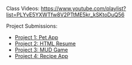 Class Videos: https://www.youtube.com/playlist?list=PLYvE5YXWTfw8V2PTtME5kr_kSKtoDuQ56

Project Submissions:

- [Project 1: Pet App](https://docs.google.com/forms/d/e/1FAIpQLSeukU_lMh-DWWYzUAt0CCcTwkykKDbu2neSSYzLbg5oKRM0BQ/viewform?usp=sf_link)
- [Project 2: HTML Resume](https://docs.google.com/forms/d/e/1FAIpQLSf9dHIbhdll0X-OM9gvnl5AqBWIwuBC61IRfdfNqilni_kyYg/viewform?usp=sf_link)
- [Project 3: MUD Game](https://docs.google.com/forms/d/e/1FAIpQLSfbD45y1wk7qG-LMEQoRxU5eyFRB7vnxC2hncZ3r8SFMvZUIw/viewform?usp=sf_link)
- [Project 4: Recipe App](https://docs.google.com/forms/d/e/1FAIpQLSfbD45y1wk7qG-LMEQoRxU5eyFRB7vnxC2hncZ3r8SFMvZUIw/viewform?usp=sf_link)
